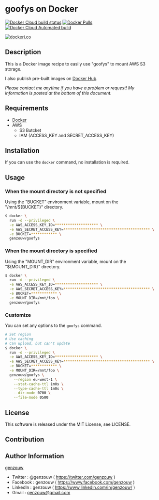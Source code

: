 # goofys on Docker

[![Docker Cloud build status](https://img.shields.io/docker/cloud/build/genzouw/goofys?style=for-the-badge)](https://hub.docker.com/r/genzouw/goofys/)
[![Docker Pulls](https://img.shields.io/docker/pulls/genzouw/goofys.svg?style=for-the-badge)](https://hub.docker.com/r/genzouw/goofys/)
[![Docker Cloud Automated build](https://img.shields.io/docker/cloud/automated/genzouw/goofys.svg?style=for-the-badge)](https://hub.docker.com/r/genzouw/goofys/)

[![dockeri.co](https://dockeri.co/image/genzouw/goofys)](https://hub.docker.com/r/genzouw/goofys)

## Description

This is a Docker image recipe to easily use "goofys" to mount AWS S3 storage.

I also publish pre-built images on [Docker Hub](https://hub.docker.com/).

*Please contact me anytime if you have a problem or request! My information is posted at the bottom of this document.*


## Requirements

* [Docker](https://www.docker.com/)
* AWS
    * S3 Butcket
    * IAM (ACCESS_KEY and SECRET_ACCESS_KEY)

## Installation

If you can use the `docker` command, no installation is required.

## Usage

### When the mount directory is not specified

Using the "BUCKET" environment variable, mount on the "/mnt/${BUCKET}" directory.

```bash
$ docker \
  run -d --privileged \
  -e AWS_ACCESS_KEY_ID=******************** \
  -e AWS_SECRET_ACCESS_KEY=**************************************** \
  -e BUCKET=************ \
  genzouw/goofys
```

### When the mount directory is specified

Using the "MOUNT_DIR" environment variable, mount on the "${MOUNT_DIR}" directory.

```bash
$ docker \
  run -d --privileged \
  -e AWS_ACCESS_KEY_ID=******************** \
  -e AWS_SECRET_ACCESS_KEY=**************************************** \
  -e BUCKET=************ \
  -e MOUNT_DIR=/mnt/foo \
  genzouw/goofys
```

### Customize

You can set any options to the `goofys` command.

```bash
# Set region
# Use caching
# Can upload, but can't update
$ docker \
  run -d --privileged \
  -e AWS_ACCESS_KEY_ID=******************** \
  -e AWS_SECRET_ACCESS_KEY=**************************************** \
  -e BUCKET=************ \
  -e MOUNT_DIR=/mnt/foo \
  genzouw/goofys \
    --region eu-west-1 \
    --stat-cache-ttl 1m0s \
    --type-cache-ttl 1m0s \
    --dir-mode 0700 \
    --file-mode 0500
```

## License

This software is released under the MIT License, see LICENSE.


## Contribution


## Author Information

[genzouw](https://genzouw.com)

* Twitter   : @genzouw ( https://twitter.com/genzouw )
* Facebook  : genzouw ( https://www.facebook.com/genzouw )
* LinkedIn  : genzouw ( https://www.linkedin.com/in/genzouw/ )
* Gmail     : genzouw@gmail.com
